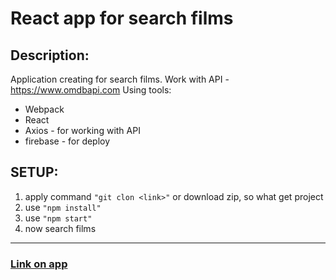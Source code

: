 # React app for search films
## Description:
Application creating for search films. Work with API - <https://www.omdbapi.com>
Using tools:
* Webpack 
* React
* Axios - for working with API 
* firebase - for deploy 
## SETUP: 
1. apply command `"git clon <link>"` or download zip, so what get project 
2. use `"npm install"` 
3. use `"npm start"`
4. now search films 
***
### [Link on app](https://react-search-film.web.app/)
